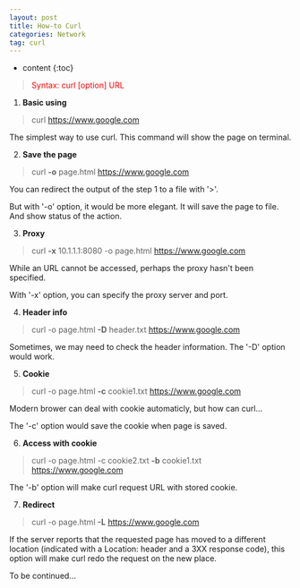 ```yaml
---
layout: post
title: How-to Curl
categories: Network
tag: curl
---
```

 
* content
{:toc}

> <span style="color:red">Syntax: curl [option] URL</span>

1) **Basic using**
> curl https://www.google.com

The simplest way to use curl. This command will show the page on terminal.





2) **Save the page**
> curl **-o** page.html https://www.google.com

You can redirect the output of the step 1 to a file with '>'.

But with '-o' option, it would be more elegant. It will save the page to file. And show status of the action.


3) **Proxy**
> curl **-x** 10.1.1.1:8080 -o page.html https://www.google.com

While an URL cannot be accessed, perhaps the proxy hasn't been specified.

With '-x' option, you can specify the proxy server and port.


4) **Header info**
> curl -o page.html **-D** header.txt https://www.google.com

Sometimes, we may need to check the header information. The '-D' option would work.

5) **Cookie**
> curl -o page.html **-c** cookie1.txt https://www.google.com

Modern brower can deal with cookie automaticly, but how can curl...

The '-c' option would save the cookie when page is saved.

6) **Access with cookie**
> curl -o page.html -c cookie2.txt **-b** cookie1.txt https://www.google.com

The '-b' option will make curl request URL with stored cookie.

7) **Redirect**
> curl -o page.html **-L** https://www.google.com

If the server reports that the requested page has moved to a different location 
(indicated with a Location: header and a 3XX response code), this option will make curl redo the request on the new place.



To be continued...













